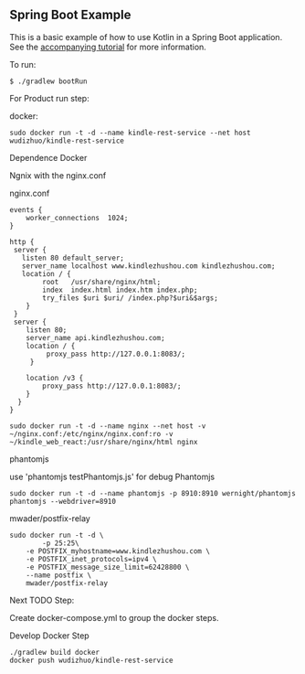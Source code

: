 ## Spring Boot Example

This is a basic example of how to use Kotlin in a Spring Boot application. See the [accompanying tutorial](http://kotlinlang.org/docs/tutorials/spring-boot-restful.html)
for more information.

To run:

```
$ ./gradlew bootRun
```

For Product run step:

docker:
```
sudo docker run -t -d --name kindle-rest-service --net host wudizhuo/kindle-rest-service

```

Dependence Docker

Ngnix with the nginx.conf
 
nginx.conf
```
events {
    worker_connections  1024;
}

http {
 server {
   listen 80 default_server;
   server_name localhost www.kindlezhushou.com kindlezhushou.com;
   location / {
        root   /usr/share/nginx/html;
        index  index.html index.htm index.php;
        try_files $uri $uri/ /index.php?$uri&$args;
    }
 }
 server {
    listen 80;
    server_name api.kindlezhushou.com;
    location / {
         proxy_pass http://127.0.0.1:8083/;
     }
 
    location /v3 {
        proxy_pass http://127.0.0.1:8083/;
    }
  }
}
```
```
sudo docker run -t -d --name nginx --net host -v ~/nginx.conf:/etc/nginx/nginx.conf:ro -v ~/kindle_web_react:/usr/share/nginx/html nginx
```
phantomjs

use 'phantomjs testPhantomjs.js' for debug Phantomjs

```
sudo docker run -t -d --name phantomjs -p 8910:8910 wernight/phantomjs phantomjs --webdriver=8910
```

mwader/postfix-relay

```
sudo docker run -t -d \
        -p 25:25\
    -e POSTFIX_myhostname=www.kindlezhushou.com \
    -e POSTFIX_inet_protocols=ipv4 \
    -e POSTFIX_message_size_limit=62428800 \
    --name postfix \
    mwader/postfix-relay
```

Next TODO Step: 

Create docker-compose.yml to group the docker steps. 


Develop Docker Step

```
./gradlew build docker
docker push wudizhuo/kindle-rest-service
```


